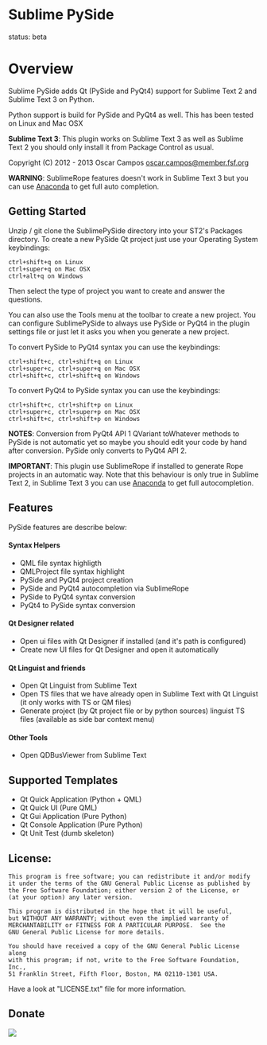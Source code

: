 **Sublime PySide**
================

status: beta

Overview
========

Sublime PySide adds Qt (PySide and PyQt4) support for Sublime Text 2 and Sublime Text 3 on Python.

Python support is build for PySide and PyQt4 as well. This has been tested on Linux and Mac OSX

**Sublime Text 3**: This plugin works on Sublime Text 3 as well as Sublime Text 2 you should only install it from Package Control as usual.

Copyright (C) 2012 - 2013 Oscar Campos <oscar.campos@member.fsf.org>

**WARNING**: SublimeRope features doesn't work in Sublime Text 3 but you can use [Anaconda](https://github.com/DamnWidget/anaconda) to get full auto completion.


Getting Started
---------------

Unzip / git clone the SublimePySide directory into your ST2's Packages directory. To create a new PySide Qt project just use your Operating System keybindings:

    ctrl+shift+q on Linux
    ctrl+super+q on Mac OSX
    ctrl+alt+q on Windows

Then select the type of project you want to create and answer the questions.

You can also use the Tools menu at the toolbar to create a new project. You can configure SublimePySide to always use PySide or PyQt4 in the plugin settings file or just let it asks you when you generate a new project.

To convert PySide to PyQt4 syntax you can use the keybindings:

    ctrl+shift+c, ctrl+shift+q on Linux
    ctrl+super+c, ctrl+super+q on Mac OSX
    ctrl+shift+c, ctrl+shift+q on Windows

To convert PyQt4 to PySide syntax you can use the keybindings:

    ctrl+shift+c, ctrl+shift+p on Linux
    ctrl+super+c, ctrl+super+p on Mac OSX
    ctrl+shift+c, ctrl+shift+p on Windows


**NOTES**: Conversion from PyQt4 API 1 QVariant toWhatever methods to PySide is not automatic yet so maybe you should edit your code by hand after conversion. PySide only converts to PyQt4 API 2.


**IMPORTANT**: This plugin use SublimeRope if installed to generate Rope projects in an automatic way. Note that this behaviour is only true in Sublime Text 2, in Sublime Text 3 you can use [Anaconda](https://github.com/DamnWidget/anaconda) to get full autocompletion.

Features
----------

PySide features are describe below:

#### Syntax Helpers

* QML file syntax highligth
* QMLProject file syntax highlight
* PySide and PyQt4 project creation
* PySide and PyQt4 autocompletion via SublimeRope
* PySide to PyQt4 syntax conversion
* PyQt4 to PySide syntax conversion

#### Qt Designer related

* Open ui files with Qt Designer if installed (and it's path is configured)
* Create new UI files for Qt Designer and open it automatically

#### Qt Linguist and friends

* Open Qt Linguist from Sublime Text
* Open TS files that we have already open in Sublime Text with Qt Linguist (it only works with TS or QM files)
* Generate project (by Qt project file or by python sources) linguist TS files (available as side bar context menu)

#### Other Tools

* Open QDBusViewer from Sublime Text

Supported Templates
--------------------

* Qt Quick Application (Python + QML)
* Qt Quick UI (Pure QML)
* Qt Gui Application (Pure Python)
* Qt Console Application (Pure Python)
* Qt Unit Test (dumb skeleton)

License:
--------
    This program is free software; you can redistribute it and/or modify
    it under the terms of the GNU General Public License as published by
    the Free Software Foundation; either version 2 of the License, or
    (at your option) any later version.

    This program is distributed in the hope that it will be useful,
    but WITHOUT ANY WARRANTY; without even the implied warranty of
    MERCHANTABILITY or FITNESS FOR A PARTICULAR PURPOSE.  See the
    GNU General Public License for more details.

    You should have received a copy of the GNU General Public License along
    with this program; if not, write to the Free Software Foundation, Inc.,
    51 Franklin Street, Fifth Floor, Boston, MA 02110-1301 USA.

Have a look at "LICENSE.txt" file for more information.

Donate
------

[<img src="https://api.flattr.com/button/flattr-badge-large.png" />][0]

[0]: http://flattr.com/thing/1765346/
